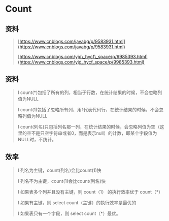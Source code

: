 # Count

## 资料

> [https://www.cnblogs.com/javabg/p/9583931.html](https://www.cnblogs.com/javabg/p/9583931.html)
>
> [https://www.cnblogs.com/yjd\_hycf\_space/p/9985393.html](https://www.cnblogs.com/yjd_hycf_space/p/9985393.html)

## 资料

> l  count\(\*\)包括了所有的列，相当于行数，在统计结果的时候，不会忽略列值为NULL
>
> l  count\(1\)包括了忽略所有列，用1代表代码行，在统计结果的时候，不会忽略列值为NULL
>
> l  count\(列名\)只包括列名那一列，在统计结果的时候，会忽略列值为空（这里的空不是只空字符串或者0，而是表示null）的计数，即某个字段值为NULL时，不统计。

## 效率

> l  列名为主键，count\(列名\)会比count\(1\)快
>
> l  列名不为主键，count\(1\)会比count\(列名\)快
>
> l  如果表多个列并且没有主键，则 count（1） 的执行效率优于 count（\*）
>
> l  如果有主键，则 select count（主键）的执行效率是最优的
>
> l  如果表只有一个字段，则 select count（\*）最优。



